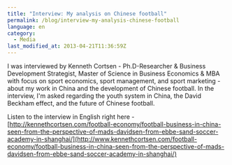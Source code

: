 ```yaml
---
title: "Interview: My analysis on Chinese football"
permalink: /blog/interview-my-analysis-chinese-football
language: en
category:
  - Media
last_modified_at: 2013-04-21T11:36:59Z
---
```


I was interviewed by Kenneth Cortsen - Ph.D-Researcher & Business Development Strategist, Master of Science in Business Economics & MBA with focus on sport economics, sport management, and sport marketing - about my work in China and the development of Chinese football. In the interview, I'm asked regarding the youth system in China, the David Beckham effect, and the future of Chinese football.

Listen to the interview in English right here - [http://kennethcortsen.com/football-economy/football-business-in-china-seen-from-the-perspective-of-mads-davidsen-from-ebbe-sand-soccer-academy-in-shanghai/](http://www.kennethcortsen.com/football-economy/football-business-in-china-seen-from-the-perspective-of-mads-davidsen-from-ebbe-sand-soccer-academy-in-shanghai/)
